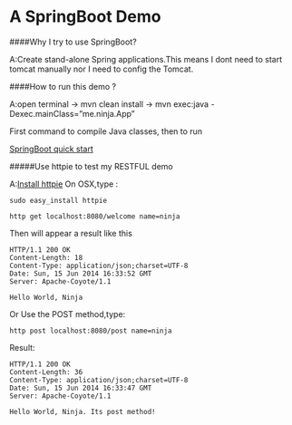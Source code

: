 A SpringBoot Demo
==================

####Why I try to use SpringBoot?

A:Create stand-alone Spring applications.This means I dont need to start tomcat manually nor I need to config the Tomcat.


####How to run this demo ?

A:open terminal -> mvn clean install -> mvn exec:java -Dexec.mainClass=”me.ninja.App”

First command  to compile Java classes, then to run

[SpringBoot quick start][1]


#####Use httpie to test my RESTFUL demo

A:[Install httpie][2] On OSX,type :

	sudo easy_install httpie
	
	http get localhost:8080/welcome name=ninja
	
Then will appear a result like this 

	HTTP/1.1 200 OK
	Content-Length: 18
	Content-Type: application/json;charset=UTF-8
	Date: Sun, 15 Jun 2014 16:33:52 GMT
	Server: Apache-Coyote/1.1
	
	Hello World, Ninja

Or Use the POST method,type:
	
	http post localhost:8080/post name=ninja
	
Result:

	HTTP/1.1 200 OK
	Content-Length: 36
	Content-Type: application/json;charset=UTF-8
	Date: Sun, 15 Jun 2014 16:33:47 GMT
	Server: Apache-Coyote/1.1

	Hello World, Ninja. Its post method!


	



  [1]: http://projects.spring.io/spring-boot/#quick-start
  [2]: https://github.com/jakubroztocil/httpie
